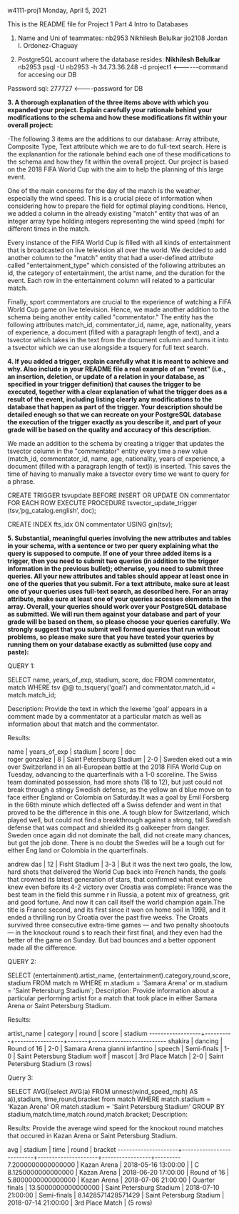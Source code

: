 w4111-proj1
Monday, April 5, 2021

This is the README file for Project 1 Part 4 Intro to Databases

1. Name and Uni of teammates:
nb2953 Nikhilesh Belulkar
jio2108 Jordan I. Ordonez-Chaguay

2. PostgreSQL account where the database resides: **Nikhilesh Belulkar** 
nb2953 psql -U nb2953 -h 34.73.36.248 -d project1 <------command for accesing our DB

Password sql: 277727 <----password for DB


**3. A thorough explanation of the three items above with which you expanded your project. Explain carefully your rationale behind your modifications to the schema and how these modifications fit within your overall project:**

-The following 3 items are the additions to our database: Array attribute, Composite Type, Text attribute which we are to do full-text search. Here is the explanantion for the rationale behind each one of these modifications to the schema and how they fit within the overall project. Our project is based on the 2018 FIFA World Cup with the aim to help the planning of this large event. 

One of the main concerns for the day of the match is the weather, especially the wind speed. This is a crucial piece of information when considering how to prepare the field for optimal playing conditions. Hence, we added a column in the already existing "match" entity that was of an integer array type holding integers representing the wind speed (mph) for different times in the match. 

Every instance of the FIFA World Cup is filled with all kinds of entertainment that is broadcasted on live television all over the world. We decided to add another column to the "match" entity that had a user-defined attribute called "entertainment_type" which consisted of the following attributes an id, the category of entertainment, the artist name, and the duration for the event. Each row in the entertainment column will related to a particular match.

Finally, sport commentators are crucial to the experience of watching a FIFA World Cup game on live television. Hence, we made another addition to the schema being another entity called "commentator." The entity has the following attributes match_id, commentator_id, name, age, nationality, years of experience, a document (filled with a paragraph length of text), and a tsvector which takes in the text from the document column and turns it into a tsvector which we can use alongside a tsquery for full text search.


**4. If you added a trigger, explain carefully what it is meant to achieve and why. Also include in your README file a real example of an "event" (i.e., an insertion, deletion, or update of a relation in your database, as specified in your trigger definition) that causes the trigger to be executed, together with a clear explanation of what the trigger does as a result of the event, including listing clearly any modifications to the database that happen as part of the trigger. Your description should be detailed enough so that we can recreate on your PostgreSQL database the execution of the trigger exactly as you describe it, and part of your grade will be based on the quality and accuracy of this description.**


We made an addition to the schema by creating a trigger that updates the tsvector column in the "commentator" entity every time a new value (match_id, commentator_id, name, age, nationality, years of experience, a document (filled with a paragraph length of text)) is inserted. This saves the time of having to manually make a tsvector every time we want to query for a phrase. 

CREATE TRIGGER tsvupdate BEFORE INSERT OR 
UPDATE ON commentator FOR EACH ROW
EXECUTE PROCEDURE tsvector_update_trigger
(tsv,’pg_catalog.english’, doc);

CREATE INDEX fts_idx ON commentator
USING gin(tsv);



**5. Substantial, meaningful queries involving the new attributes and tables in your schema, with a sentence or two per query explaining what the query is supposed to compute. If one of your three added items is a trigger, then you need to submit two queries (in addition to the trigger information in the previous bullet); otherwise, you need to submit three queries. All your new attributes and tables should appear at least once in one of the queries that you submit. For a text attribute, make sure at least one of your queries uses full-text search, as described here. For an array attribute, make sure at least one of your queries accesses elements in the array. Overall, your queries should work over your PostgreSQL database as submitted. We will run them against your database and part of your grade will be based on them, so please choose your queries carefully. We strongly suggest that you submit well formed queries that run without problems, so please make sure that you have tested your queries by running them on your database exactly as submitted (use copy and paste):**


QUERY 1: 

SELECT name, years_of_exp, stadium, score, doc FROM commentator, match WHERE tsv @@ to_tsquery('goal') and commentator.match_id = match.match_id;

Description: Provide the text in which the lexeme 'goal' appears in a comment made by a commentator at a particular match as well as information about that match and the commentator.



Results:

name      | years_of_exp |         stadium                 | score |            doc                                                                                                            
 roger gonzalez |            8 | Saint Petersburg Stadium | 2-0   | Sweden eked out a win over Switzerland in an all-European battle at the 2018 FIFA World Cup on Tuesday, advancing 
to the quarterfinals with a 1-0 scoreline. The Swiss team dominated possession, had more shots (18 to 12), but just could not break through a stingy Swedish defense, as the yellow an
d blue move on to face either England or Colombia on Saturday.It was a goal by Emil Forsberg in the 66th minute which deflected off a Swiss defender and went in that proved to be the
 difference in this one..A tough blow for Switzerland, which played well, but could not find a breakthrough against a strong, tall Swedish defense that was compact and shielded its g
oalkeeper from danger. Sweden once again did not dominate the ball, did not create many chances, but got the job done. There is no doubt the Swedes will be a tough out for either Eng
land or Colombia in the quarterfinals.
 
 andrew das     |           12 | Fisht Stadium            | 3-3   | But it was the next two goals, the low, hard shots that delivered the World Cup back into French hands, the goals 
that crowned its latest generation of stars, that confirmed what everyone knew even before its 4-2 victory over Croatia was complete: France was the best team in the field this summe
r in Russia, a potent mix of greatness, grit and good fortune. And now it can call itself the world champion again.The title is France second, and its first since it won on home soil
 in 1998, and it ended a thrilling run by Croatia over the past five weeks. The Croats survived three consecutive extra-time games — and two penalty shootouts — in the knockout round
s to reach their first final, and they even had the better of the game on Sunday. But bad bounces and a better opponent made all the difference.

QUERY 2: 

SELECT (entertainment).artist_name, (entertainment).category,round,score, stadium
FROM match m 
WHERE m.stadium = 'Samara Arena' or m.stadium = 'Saint Petersburg Stadium';
Description: Provide information about a particular performing artist for a match that took place in either Samara Arena or Saint Petersburg Stadium.

Results:

artist_name    | category |      round      | score |         stadium
------------------+----------+-----------------+-------+--------------------------
 shakira          | dancing  | Round of 16     | 2-0   | Samara Arena
 gianni infantino | speech   | Semi-finals     | 1-0   | Saint Petersburg Stadium
 wolf             | mascot   | 3rd Place Match | 2-0   | Saint Petersburg Stadium
(3 rows)

Query 3:

SELECT AVG((select AVG(a) FROM unnest(wind_speed_mph) AS a)),stadium, time,round,bracket 
from match 
WHERE match.stadium = 'Kazan Arena' OR match.stadium = 'Saint Petersburg Stadium' 
GROUP BY stadium,match.time,match.round,match.bracket;
Description:

Results: Provide the average wind speed for the knockout round matches that occured in Kazan Arena or Saint Petersburg Stadium.

avg         |         stadium          |        time         |      round      | bracket
---------------------+--------------------------+---------------------+-----------------+---------
  7.2000000000000000 | Kazan Arena              | 2018-05-16 13:00:00 |                 | C
  8.1250000000000000 | Kazan Arena              | 2018-06-20 17:00:00 | Round of 16     |
  5.8000000000000000 | Kazan Arena              | 2018-07-06 21:00:00 | Quarter finals  |
 13.5000000000000000 | Saint Petersburg Stadium | 2018-07-10 21:00:00 | Semi-finals     |
  8.1428571428571429 | Saint Petersburg Stadium | 2018-07-14 21:00:00 | 3rd Place Match |
(5 rows)







